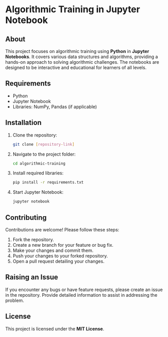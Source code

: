 # Algorithmic Training in Jupyter Notebook

## About
This project focuses on algorithmic training using **Python** in **Jupyter Notebooks**. It covers various data structures and algorithms, providing a hands-on approach to solving algorithmic challenges. The notebooks are designed to be interactive and educational for learners of all levels.

## Requirements
- Python
- Jupyter Notebook
- Libraries: NumPy, Pandas (if applicable)

## Installation
1. Clone the repository:
   ```bash
   git clone [repository-link]
   ```
2. Navigate to the project folder:
   ```bash
   cd algorithmic-training
   ```
3. Install required libraries:
   ```bash
   pip install -r requirements.txt
   ```
4. Start Jupyter Notebook:
   ```bash
   jupyter notebook
   ```

## Contributing
Contributions are welcome! Please follow these steps:
1. Fork the repository.
2. Create a new branch for your feature or bug fix.
3. Make your changes and commit them.
4. Push your changes to your forked repository.
5. Open a pull request detailing your changes.

## Raising an Issue
If you encounter any bugs or have feature requests, please create an issue in the repository. Provide detailed information to assist in addressing the problem.

## License
This project is licensed under the **MIT License**.
